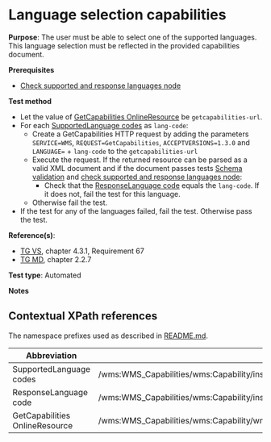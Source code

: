 # Language selection capabilities

**Purpose**: The user must be able to select one of the supported languages.
This language selection must be reflected in the provided capabilities document.

**Prerequisites**

* [Check supported and response languages node](./supported-and-response-languages-node)

**Test method**

* Let the value of [GetCapabilities OnlineResource](#getcap-href) be ```getcapabilities-url```.
* For each [SupportedLanguage codes](#supported-languages) as ```lang-code```:
  * Create a GetCapabilities HTTP request by adding the parameters ```SERVICE=WMS```, ```REQUEST=GetCapabilities```, ```ACCEPTVERSIONS=1.3.0``` and ```LANGUAGE=``` + ```lang-code``` to the ```getcapabilities-url```
  * Execute the request. If the returned resource can be parsed as a valid XML document and if the document passes tests [Schema validation](./schema-validation) and [check supported and response languages node](./check-supported-and-response-languages-node):
    * Check that the [ResponseLanguage code](#response-language) equals the ```lang-code```. If it does not, fail the test for this language.
  * Otherwise fail the test.
* If the test for any of the languages failed, fail the test. Otherwise pass the test.

**Reference(s)**:

* [TG VS](./README#ref_TG_VS), chapter 4.3.1, Requirement 67
* [TG MD](./README#ref_TG_MD), chapter 2.2.7

**Test type**: Automated

**Notes**

## Contextual XPath references

The namespace prefixes used as described in [README.md](./README#namespaces).

Abbreviation                                               |  XPath expression
---------------------------------------------------------- | -------------------------------------------------------------------------
SupportedLanguage codes <a name="supported-languages"></a>   | /wms:WMS_Capabilities/wms:Capability/inspire_vs:ExtendedCapabilities[1]/inspire_common:SupportedLanguages/inspire_common:SupportedLanguage/inspire_common:Language
ResponseLanguage code <a name="response-language"></a>   | /wms:WMS_Capabilities/wms:Capability/inspire_vs:ExtendedCapabilities[1]/inspire_common:ResponseLanguage/inspire_common:Language
GetCapabilities OnlineResource <a name="getcap-href"></a> | /wms:WMS_Capabilities/wms:Capability/wms:Request/wms:GetCapabilities/wms:DCPType/wms:HTTP/(wms:Get&#124;wms:Post)[1]/wms:OnlineResource/@xlink:href
